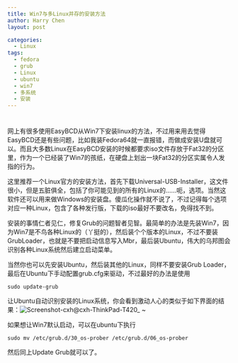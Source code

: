 ```yaml
---
title: Win7与多Linux并存的安装方法
author: Harry Chen
layout: post

categories:
  - Linux
tags:
  - fedora
  - grub
  - Linux
  - ubuntu
  - win7
  - 多系统
  - 安装
---
```

# 

网上有很多使用EasyBCD从Win7下安装linux的方法，不过用来用去觉得EasyBCD还是有些问题，比如我装Fedora64就一直报错，而做成安装U盘就可以。而且大多数Linux在EasyBCD安装的时候都要求iso文件存放于Fat32的分区里，作为一个已经装了Win7的孩纸，在硬盘上划出一块Fat32的分区实属令人发指的行为。

这里推荐一个Linux官方的安装方法，首先下载Universal-USB-Installer，这文件很小，但是五脏俱全，包括了你可能见到的所有的Linux的……呃，选项。当然这软件还可以用来做Windows的安装盘。傻瓜化操作就不说了，不过记得每个选项对应一种Linux，包含了各种发行版，下载的iso最好不要改名，免得找不到。

安装的事情仁者见仁，修复Grub的问题智者见智。最简单的办法是先装Win7，因为Win7是不鸟各种Linux的（丫挺的），然后装个个版本的Linux，不过不要装GrubLoader，也就是不要把启动信息写入Mbr，最后装Ubuntu，伟大的乌邦图会识别各种Linux系统然后建立启动菜单。

当然你也可以先安装Ubuntu，然后装其他的Linux，同样不要安装Grub Loader，最后在Ubuntu下手动配置grub.cfg来驱动，不过最好的办法是使用


    sudo update-grub

让Ubuntu自动识别安装的Linux系统，你会看到激动人心的类似于如下界面的结果：![Screenshot-cxh@cxh-ThinkPad-T420_ ~][1]

如果想让Win7默认启动，可以在ubuntu下执行


    sudo mv /etc/grub.d/30_os-prober /etc/grub.d/06_os-prober

然后同上Update Grub就可以了。

   [1]: http://www.roybit.com/wp-content/uploads/2011/09/ScreenshotcxhcxhThinkPadT420__thumb.png (Screenshot-cxh@cxh-ThinkPad-T420_ ~)
